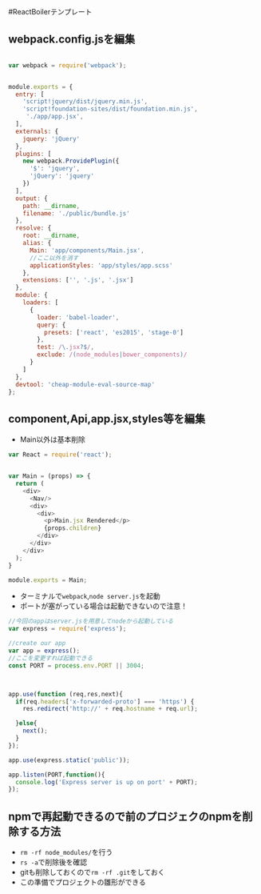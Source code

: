 #ReactBoilerテンプレート

## webpack.config.jsを編集
```js

var webpack = require('webpack');


module.exports = {
  entry: [
    'script!jquery/dist/jquery.min.js',
    'script!foundation-sites/dist/foundation.min.js',
     './app/app.jsx',
  ],
  externals: {
    jquery: 'jQuery'
  },
  plugins: [
    new webpack.ProvidePlugin({
      '$': 'jquery',
      'jQuery': 'jquery'
    })
  ],
  output: {
    path: __dirname,
    filename: './public/bundle.js'
  },
  resolve: {
    root: __dirname,
    alias: {
      Main: 'app/components/Main.jsx',
      //ここ以外を消す
      applicationStyles: 'app/styles/app.scss'
    },
    extensions: ['', '.js', '.jsx']
  },
  module: {
    loaders: [
      {
        loader: 'babel-loader',
        query: {
          presets: ['react', 'es2015', 'stage-0']
        },
        test: /\.jsx?$/,
        exclude: /(node_modules|bower_components)/
      }
    ]
  },
  devtool: 'cheap-module-eval-source-map'
};

```
## component,Api,app.jsx,styles等を編集
- Main以外は基本削除

```js
var React = require('react');


var Main = (props) => {
  return (
    <div>
      <Nav/>
      <div>
        <div>
          <p>Main.jsx Rendered</p>
          {props.children}
        </div>
      </div>
    </div>
  );
}

module.exports = Main;

```
- ターミナルで`webpack`,`node server.js`を起動
- ポートが塞がっている場合は起動できないので注意！
```js
//今回のappはserver.jsを用意してnodeから起動している
var express = require('express');

//create our app
var app = express();
//ここを変更すれば起動できる
const PORT = process.env.PORT || 3004;



app.use(function (req,res,next){
  if(req.headers['x-forwarded-proto'] === 'https') {
    res.redirect('http://' + req.hostname + req.url);

  }else{
    next();
  }
});

app.use(express.static('public'));

app.listen(PORT,function(){
  console.log('Express server is up on port' + PORT);
});

```

## npmで再起動できるので前のプロジェクのnpmを削除する方法
- `rm -rf node_modules/`を行う
- `rs -a`で削除後を確認
- gitも削除しておくので`rm -rf .git`をしておく
- この準備でプロジェクトの雛形ができる
